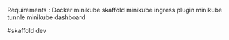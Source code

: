 Requirements :
  Docker
  minikube
  skaffold
  minikube ingress plugin
  minikube tunnle
  minikube dashboard
  
#skaffold dev
